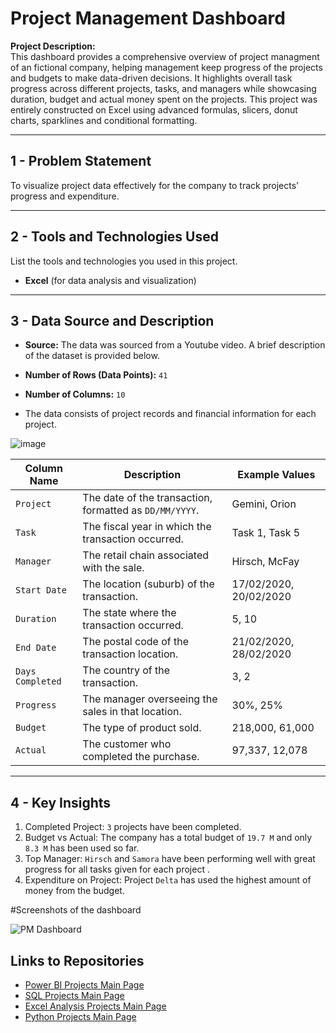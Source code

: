 # Project Management Dashboard

**Project Description:**  
This dashboard provides a comprehensive overview of project managment of an fictional company, helping management keep progress of the projects and budgets to make data-driven decisions. It highlights overall task progress across different projects, tasks, and managers while showcasing duration, budget and actual money spent on the projects. This project was entirely constructed on Excel using advanced formulas, slicers, donut charts, sparklines and conditional formatting.

---

## 1 - Problem Statement
To visualize project data effectively for the company to track projects' progress and expenditure.

---

## 2 - Tools and Technologies Used

List the tools and technologies you used in this project.

- **Excel** (for data analysis and visualization)

---

## 3 - Data Source and Description

- **Source:**
The data was sourced from a Youtube video. A brief description of the dataset is provided below.

- **Number of Rows (Data Points):** `41`
- **Number of Columns:** `10`
- The data consists of project records and financial information for each project.

![image](https://github.com/user-attachments/assets/a8b88e64-1139-4e3a-8ece-e494e4f9098d)

| **Column Name**     | **Description**                                                                                           | **Example Values**         |
|---------------------|-----------------------------------------------------------------------------------------------------------|----------------------------|
| `Project`           | The date of the transaction, formatted as `DD/MM/YYYY`.                                                   | Gemini, Orion              |
| `Task`              | The fiscal year in which the transaction occurred.                                                        | Task 1, Task 5             |
| `Manager`           | The retail chain associated with the sale.                                                                | Hirsch, McFay              |
| `Start Date`        | The location (suburb) of the transaction.                                                                 | 17/02/2020, 20/02/2020     |
| `Duration`          | The state where the transaction occurred.                                                                 | 5, 10                      |
| `End Date`          | The postal code of the transaction location.                                                              | 21/02/2020, 28/02/2020     |
| `Days Completed`    | The country of the transaction.                                                                           | 3, 2                       |
| `Progress`          | The manager overseeing the sales in that location.                                                        | 30%, 25%                   |
| `Budget`            | The type of product sold.                                                                                 | 218,000, 61,000            |
| `Actual`            | The customer who completed the purchase.                                                                  | 97,337, 12,078             |

---

## 4 - Key Insights

1. Completed Project: `3` projects have been completed.
2. Budget vs Actual: The company has a total budget of `19.7 M` and only `8.3 M` has been used so far.
3. Top Manager: `Hirsch` and `Samora` have been performing well with great progress for all tasks given for each project .
4. Expenditure on Project: Project `Delta` has used the highest amount of money from the budget.

#Screenshots of the dashboard

![PM Dashboard](https://github.com/user-attachments/assets/3f759b1a-d670-4de8-af84-d47d49a22806)

## Links to Repositories

- [Power BI Projects Main Page](https://github.com/hema-segar/Power-BI-Projects/tree/main)
- [SQL Projects Main Page](https://github.com/hema-segar/SQL-Projects)
- [Excel Analysis Projects Main Page](https://github.com/hema-segar/SQL-Projects)
- [Python Projects Main Page](https://github.com/hema-segar/Python-Projects)


